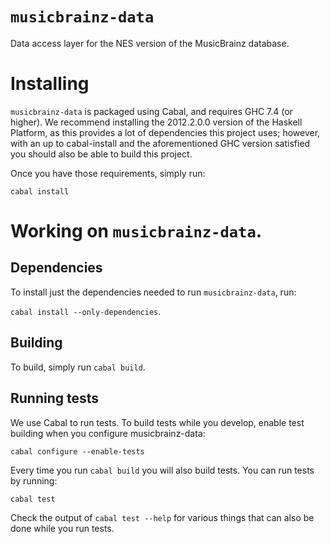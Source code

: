 # `musicbrainz-data`

Data access layer for the NES version of the MusicBrainz database.

# Installing

`musicbrainz-data` is packaged using Cabal, and requires GHC 7.4 (or higher). We
recommend installing the 2012.2.0.0 version of the Haskell Platform, as this
provides a lot of dependencies this project uses; however, with an up to
cabal-install and the aforementioned GHC version satisfied you should also be
able to build this project.

Once you have those requirements, simply run:

`cabal install`

# Working on `musicbrainz-data`.

## Dependencies

To install just the dependencies needed to run `musicbrainz-data`, run:

`cabal install --only-dependencies`.

## Building

To build, simply run `cabal build`.

## Running tests

We use Cabal to run tests. To build tests while you develop, enable test
building when you configure musicbrainz-data:

`cabal configure --enable-tests`

Every time you run `cabal build` you will also build tests. You can run tests by
running:

`cabal test`

Check the output of `cabal test --help` for various things that can also be done
while you run tests.
